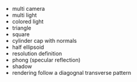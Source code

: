 - multi camera
- multi light
- colored light
- triangle
- square
- cylinder cap with normals
- half ellipsoid
- resolution definition
- phong (specular reflection)
- shadow
- rendering follow a diagognal transverse pattern
